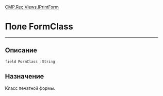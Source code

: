 ﻿---
Link: CMP.Rec.Views.IPrintForm.@FormClass
---

<!---  Навигация
[Имя проекта](#) :
-->
[CMP.Rec.Views.IPrintForm](Default)

# Поле FormClass
---

## Описание

    field FormClass :String

<!--
## Аргументы{#Args}

### Аргумент1

Описание аргумента 1
-->

## Назначение

Класс печатной формы.

<!--
## Пример

    FormClass...
-->

